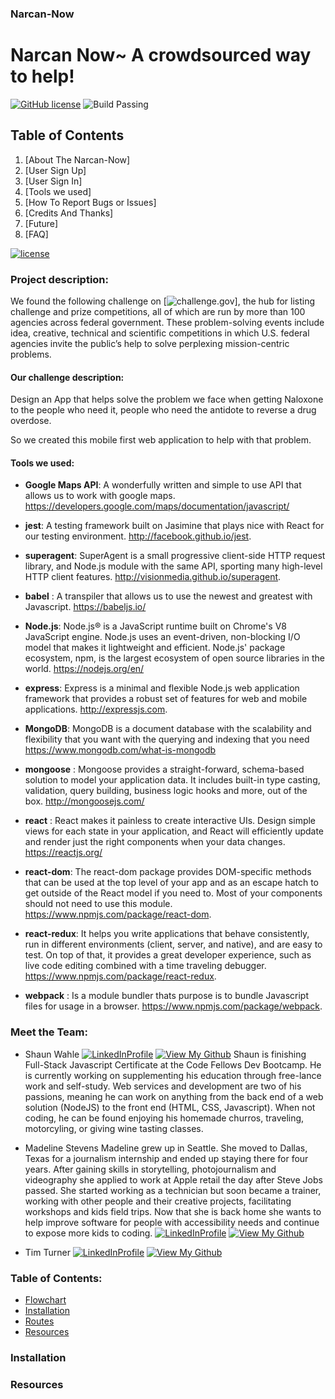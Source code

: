 ### Narcan-Now


# Narcan Now~ A crowdsourced way to help!

[![GitHub license](https://img.shields.io/badge/license-MIT-blue.svg)](https://raw.githubusercontent.com/arn1313/kritter-frontend/master/LICENSE) ![Build Passing](https://img.shields.io/badge/build-passing-green.svg)

## Table of Contents
1. [About The Narcan-Now]
3. [User Sign Up]
4. [User Sign In]
5. [Tools we used]
6. [How To Report Bugs or Issues]
7. [Credits And Thanks]
8. [Future]
9. [FAQ]

[![license](https://img.shields.io/github/license/mashape/apistatus.svg)]()
### Project description:

We found the following challenge on [![challenge.gov](https://www.challenge.gov/challenge/the-2016-fda-naloxone-app-competition/)], the hub for listing challenge and prize competitions, all of which are run by more than 100 agencies across federal government. These problem-solving events include idea, creative, technical and scientific competitions in which U.S. federal agencies invite the public’s help to solve perplexing mission-centric problems.

#### Our challenge description:
Design an App that helps solve the problem we face when getting Naloxone to the people who need it, people who need the antidote to reverse a drug overdose.

So we created this mobile first web application to help with that problem.

#### Tools we used:

 * **Google Maps API**: A wonderfully written and simple to use API that allows us to work with google maps.
 https://developers.google.com/maps/documentation/javascript/

 * **jest**: A testing framework built on Jasimine that plays nice with React for our testing environment.          http://facebook.github.io/jest.

 * **superagent**: SuperAgent is a small progressive client-side HTTP request library, and Node.js module with the same API, sporting many high-level HTTP client features.
 http://visionmedia.github.io/superagent.

 * **babel** : A transpiler that allows us to use the newest and greatest with Javascript.
 https://babeljs.io/

 * **Node.js**: Node.js® is a JavaScript runtime built on Chrome's V8 JavaScript engine. Node.js uses an event-driven, non-blocking I/O model that makes it lightweight and efficient. Node.js' package ecosystem, npm, is the largest ecosystem of open source libraries in the world.
 https://nodejs.org/en/

 * **express**: Express is a minimal and flexible Node.js web application framework that provides a robust set of features for web and mobile applications.
 http://expressjs.com.

 * **MongoDB**: MongoDB is a document database with the scalability and flexibility that you want with the querying and indexing that you need
 https://www.mongodb.com/what-is-mongodb

 * **mongoose** : Mongoose provides a straight-forward, schema-based solution to model your application data. It includes built-in type casting, validation, query building, business logic hooks and more, out of the box.
 http://mongoosejs.com/

 * **react** : React makes it painless to create interactive UIs. Design simple views for each state in your application, and React will efficiently update and render just the right components when your data changes.
 https://reactjs.org/

 * **react-dom**: The react-dom package provides DOM-specific methods that can be used at the top level of your app and as an escape hatch to get outside of the React model if you need to. Most of your components should not need to use this module.
 https://www.npmjs.com/package/react-dom.

 * **react-redux**: It helps you write applications that behave consistently, run in different environments (client, server, and native), and are easy to test. On top of that, it provides a great developer experience, such as live code editing combined with a time traveling debugger.
 https://www.npmjs.com/package/react-redux.

 * **webpack** : Is a module bundler thats purpose is to bundle Javascript files for usage in a browser.
 https://www.npmjs.com/package/webpack.



### Meet the Team:
* Shaun Wahle
[![LinkedInProfile](https://img.shields.io/badge/LinkedIn-Profile-brightgreen.svg)](https://www.linkedin.com/in/shaun-wahle/) [![View My Github](https://img.shields.io/badge/View%20My-Github-blue.svg)](https://github.com/Spwahle)
Shaun is finishing Full-Stack Javascript Certificate at the Code Fellows Dev Bootcamp. He is currently working on supplementing his education through free-lance work and self-study. Web services and development are two of his passions, meaning he can work on anything from the back end of a web solution (NodeJS) to the front end (HTML, CSS, Javascript). When not coding, he can be found enjoying his homemade churros, traveling, motorcyling, or giving wine tasting classes.



* Madeline Stevens
Madeline grew up in Seattle. She moved to Dallas, Texas for a journalism internship and ended up staying there for four years. After gaining skills in storytelling, photojournalism and videography she applied to work at Apple retail the day after Steve Jobs passed. She started working as a technician but soon became a trainer, working with other people and their creative projects, facilitating workshops and kids field trips. Now that she is back home she wants to help improve software for people with accessibility needs and continue to expose more kids to coding.
[![LinkedInProfile](https://img.shields.io/badge/LinkedIn-Profile-brightgreen.svg)](https://www.linkedin.com/in/madelinerosestevens/) [![View My Github](https://img.shields.io/badge/View%20My-Github-blue.svg)](https://github.com/madhubs)

* Tim Turner  [![LinkedInProfile](https://img.shields.io/badge/LinkedIn-Profile-brightgreen.svg)](https://www.linkedin.com/in/timothyt/) [![View My Github](https://img.shields.io/badge/View%20My-Github-blue.svg)](https://github.com/ratiphi)

### Table of Contents:
+ [Flowchart](#flowchart)
+ [Installation](#installation)
+ [Routes](#routes)
+ [Resources](#resources)


### Installation

### Resources
